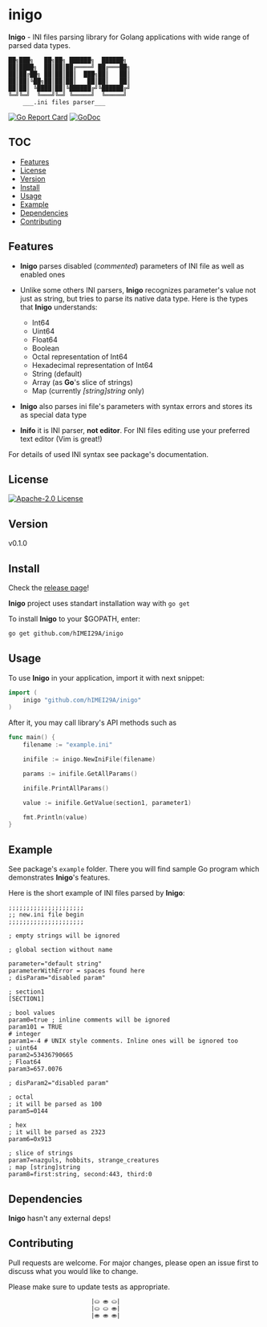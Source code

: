 # inigo

**Inigo** - INI files parsing library for Golang applications with wide range of parsed data types. 

    ██╗███╗   ██╗██╗ ██████╗  ██████╗ 
    ██║████╗  ██║██║██╔════╝ ██╔═══██╗
    ██║██╔██╗ ██║██║██║  ███╗██║   ██║
    ██║██║╚██╗██║██║██║   ██║██║   ██║
    ██║██║ ╚████║██║╚██████╔╝╚██████╔╝
    ╚═╝╚═╝  ╚═══╝╚═╝ ╚═════╝  ╚═════╝ 
        ___.ini files parser___

[![Go Report Card](https://goreportcard.com/badge/github.com/hIMEI29A/inigo)](https://goreportcard.com/report/github.com/hIMEI29A/inigo) [![GoDoc](https://godoc.org/github.com/hIMEI29A/inigo?status.svg)](http://godoc.org/github.com/hIMEI29A/inigo)



## TOC

- [Features](#features)
- [License](#license)
- [Version](#version)
- [Install](#install)
- [Usage](#usage)
- [Example](#example)
- [Dependencies](#dependencies)
- [Contributing](#contributing)

## Features

* **Inigo** parses disabled (_commented_) parameters of INI file as well as enabled ones
* Unlike some others INI parsers, **Inigo** recognizes parameter's value not just as string, but tries to parse its native data type. Here is the types that **Inigo** understands: 

    - Int64
    - Uint64
    - Float64
    - Boolean
    - Octal representation of Int64
    - Hexadecimal representation of Int64
    - String (default)
    - Array (as **Go**'s slice of strings)
    - Map (currently _[string]string_ only)
 
 * **Inigo** also parses ini file's parameters with syntax errors and stores its as special data type
 * **Inifo** it is INI parser, **not editor**. For INI files editing use your preferred text editor (Vim is great!)
 
For details of used INI syntax see package's documentation.

## License

[![Apache-2.0 License](http://img.shields.io/badge/License-Apache-2.0-yellow.svg)](LICENSE)

## Version

v0.1.0

## Install

Check the [release page](https://github.com/hIMEI29A/inigo/releases)!

**Inigo** project uses standart installation way with `go get`

To install **Inigo** to your $GOPATH, enter:

```sh
go get github.com/hIMEI29A/inigo
```

## Usage

To use **Inigo** in your application, import it with next snippet:

```go
import (
    inigo "github.com/hIMEI29A/inigo"
)
```

After it, you may call library's API methods such as

```go
func main() {
    filename := "example.ini"

    inifile := inigo.NewIniFile(filename)

    params := inifile.GetAllParams()

    inifile.PrintAllParams()

    value := inifile.GetValue(section1, parameter1)

    fmt.Println(value)
}
```

## Example

See package's `example` folder. There you will find sample Go program which demonstrates **Inigo**'s features.

Here is the short example of INI files parsed by **Inigo**:

    ;;;;;;;;;;;;;;;;;;;;;
    ;; new.ini file begin
    ;;;;;;;;;;;;;;;;;;;;;

    ; empty strings will be ignored

    ; global section without name

    parameter="default string"
    parameterWithError = spaces found here
    ; disParam="disabled param"

    ; section1
    [SECTION1]

    ; bool values
    param0=true ; inline comments will be ignored
    param101 = TRUE
    # integer
    param1=-4 # UNIX style comments. Inline ones will be ignored too
    ; uint64
    param2=53436790665
    ; Float64
    param3=657.0076

    ; disParam2="disabled param"

    ; octal
    ; it will be parsed as 100
    param5=0144

    ; hex
    ; it will be parsed as 2323
    param6=0x913

    ; slice of strings
    param7=nazguls, hobbits, strange_creatures
    ; map [string]string
    param8=first:string, second:443, third:0

## Dependencies

**Inigo** hasn't any external deps!

## Contributing

Pull requests are welcome. For major changes, please open an issue first to discuss what you would like to change.

Please make sure to update tests as appropriate.

                           |⛀ ⛂ ⛀|
                           |⛀ ⛀ ⛂|
                           |⛂ ⛂ ⛂|
